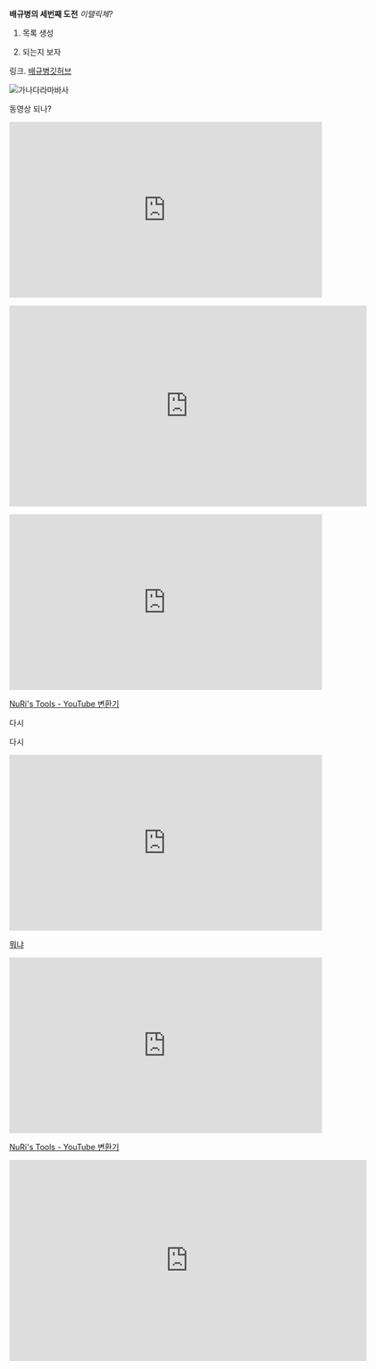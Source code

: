 **배규병의 세번째 도전**
*이탤릭체?*

1. 목록 생성

2. 되는지 보자

링크. [배규병깃허브](kyubyeong.github.io)

![가나다라마바사](kyubyeong.github.io)

동영상 되나?
<iframe width="560" height="315" src="https://www.youtube.com/embed/DXTtv2ZfLzQ" frameborder="0" allowfullscreen></iframe>

<embed src="http://www.youtube.com/v/H8Z0z9JV__I?version=3&amp;hl=ko_KR" type="application/x-shockwave-flash" width="640" height="360" allowscriptaccess="always" allowfullscreen="true"></embed>

<div><object width="560" height="315"><param name="movie" value="https://www.youtube.com/v/wnCyd6phVYs?version=3"></param><param name="allowFullScreen" value="true"></param><param name="allowscriptaccess" value="always"></param><embed src="https://www.youtube.com/v/wnCyd6phVYs?version=3" type="application/x-shockwave-flash" width="560" height="315" allowscriptaccess="always" allowfullscreen="true"></embed></object></div><p><a href="http://nuridol.net/ut_convert.html">NuRi's Tools - YouTube 변환기</a></p>

다시
<div><object width="560" height="315"><param name="movie" value="https://www.youtube.com/v/wnCyd6phVYs?version=3"></param><param name="allowFullScreen" value="true"></param><param name="allowscriptaccess" value="always"></param><embed 

다시
<div><object width="560" height="315"><param name="movie" value="https://www.youtube.com/v/wnCyd6phVYs?version=3"></param><param name="allowFullScreen" value="true"></param><param name="allowscriptaccess" value="always"></param><embed src="https://www.youtube.com/v/wnCyd6phVYs?version=3" type="application/x-shockwave-flash" width="560" height="315" allowscriptaccess="always" allowfullscreen="true"></embed></object></div><p><a href="http://nuridol.net/ut_convert.html">

뭐냐
<div><object width="560" height="315"><param name="movie" value="https://www.youtube.com/v/57fplCLd2cY?version=3"></param><param name="allowFullScreen" value="true"></param><param name="allowscriptaccess" value="always"></param><embed src="https://www.youtube.com/v/57fplCLd2cY?version=3" type="application/x-shockwave-flash" width="560" height="315" allowscriptaccess="always" allowfullscreen="true"></embed></object></div><p><a href="http://nuridol.net/ut_convert.html">NuRi's Tools - YouTube 변환기</a></p>

<embed height="360" type="application/x-shockwave-flash" width="640" src="http://www.youtube.com/v/MXod-yANIHQ?version=2&amp;autoplay=1&amp;loop=1" allowscriptaccess="never" allownetworking="internal"></embed>
